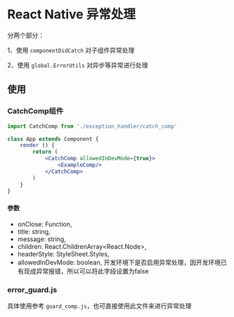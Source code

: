 # React Native 异常处理

分两个部分：

1、使用 `componentDidCatch` 对子组件异常处理

2、使用 `global.ErrorUtils` 对异步等异常进行处理

## 使用

### CatchComp组件

```jsx
import CatchComp from './exception_handler/catch_comp'

class App extends Component {
    render () {
        return (
            <CatchComp allowedInDevMode={true}>
                <ExampleComp/>
            </CatchComp>
        )
    }
}
```

#### 参数

* onClose: Function,
* title: string,
* message: string,
* children: React.ChildrenArray<React.Node>,
* headerStyle: StyleSheet.Styles,
* allowedInDevMode: boolean, 开发环境下是否启用异常处理，因开发环境已有现成异常报错，所以可以将此字段设置为false

### error_guard.js

具体使用参考 `guard_comp.js`，也可直接使用此文件来进行异常处理